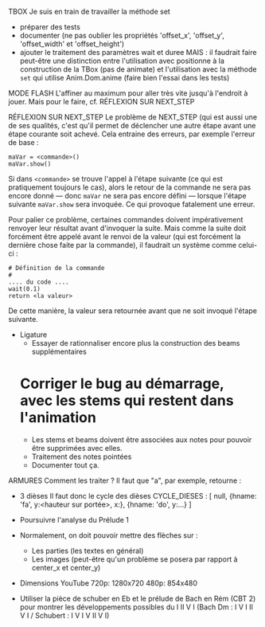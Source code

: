 TBOX
  Je suis en train de travailler la méthode set
  - préparer des tests
  - documenter (ne pas oublier les propriétés 'offset_x', 'offset_y', 'offset_width' et 'offset_height')
  - ajouter le traitement des paramètres wait et duree
    MAIS : il faudrait faire peut-être une distinction entre l'utilisation avec positionne à la
    construction de la TBox (pas de animate) et l'utilisation avec la méthode `set` qui utilise
    Anim.Dom.anime (faire bien l'essai dans les tests)

MODE FLASH
L'affiner au maximum pour aller très vite jusqu'à l'endroit à jouer.
Mais pour le faire, cf. RÉFLEXION SUR NEXT_STEP

RÉFLEXION SUR NEXT_STEP
Le problème de NEXT_STEP (qui est aussi une de ses qualités, c'est qu'il permet de déclencher une autre étape avant une étape courante soit achevé. Cela entraine des erreurs, par exemple l'erreur de base&nbsp;:

    maVar = <commande>()
    maVar.show()
    
Si dans `<commande>` se trouve l'appel à l'étape suivante (ce qui est pratiquement toujours le cas), alors le retour de la commande ne sera pas encore donné — donc `maVar` ne sera pas encore défini — lorsque l'étape suivante `maVar.show` sera invoquée. Ce qui provoque fatalement une erreur.
  
Pour palier ce problème, certaines commandes doivent impérativement renvoyer leur résultat avant d'invoquer la suite. Mais comme la suite doit forcément être appelé avant le renvoi de la valeur (qui est forcément la dernière chose faite par la commande), il faudrait un système comme celui-ci :

    # Définition de la commande
    #
    .... du code ....
    wait(0.1)
    return <la valeur>
    
De cette manière, la valeur sera retournée avant que ne soit invoqué l'étape suivante.



* Ligature
  - Essayer de rationnaliser encore plus la construction des beams supplémentaires
  # Corriger le bug au démarrage, avec les stems qui restent dans l'animation
  - Les stems et beams doivent être associées aux notes pour pouvoir être supprimées
    avec elles.
  - Traitement des notes pointées
  - Documenter tout ça.

ARMURES
  Comment les traiter&nbsp;?
  Il faut que "a", par exemple, retourne :
  - 3 dièses
  Il faut donc le cycle des dièses
  CYCLE_DIESES : [
  null,
    {hname: 'fa', y:<hauteur sur portée>, x:<decalage>},
    {hname: 'do', y:...}
  ]

* Poursuivre l'analyse du Prélude 1


* Normalement, on doit pouvoir mettre des flèches sur :
  - Les parties (les textes en général)
  - Les images
  (peut-être qu'un problème se posera par rapport à center_x et center_y)
  
  
* Dimensions YouTube
  720p: 1280x720
  480p: 854x480


* Utiliser la pièce de schuber en Eb et le prélude de Bach en Rém (CBT 2) pour montrer les développements possibles du I II V I (Bach Dm : I V I II V I / Schubert : I V I V II V I)